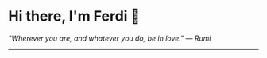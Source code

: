 <h1>Hi there, I'm Ferdi 👋</h1>

<p><em>
  "Wherever you are, and whatever you do, be in love." — Rumi
</em></p>

---
